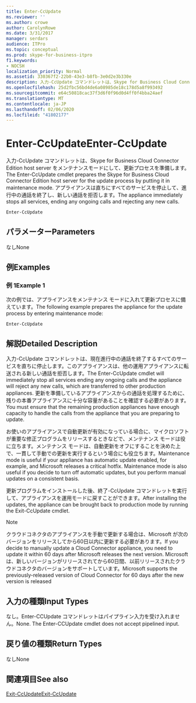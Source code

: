 ```yaml
---
title: Enter-CcUpdate
ms.reviewer: ''
ms.author: crowe
author: CarolynRowe
ms.date: 3/31/2017
manager: serdars
audience: ITPro
ms.topic: conceptual
ms.prod: skype-for-business-itpro
f1.keywords:
- NOCSH
localization_priority: Normal
ms.assetid: 330367f2-22b0-43e3-b8fb-3e0d2e3b330e
description: 入力-CcUpdate コマンドレットは、Skype for Business Cloud Connector Edition host server をメンテナンスモードにして、更新プロセスを準備します。 アプライアンスは直ちにすべてのサービスを停止して、進行中の通話を終了し、新しい通話を拒否します。
ms.openlocfilehash: 25d2fbc56bd4de6a08985de18c178d5a8f993492
ms.sourcegitcommit: e64c50818cac37f3d6f0f96d0d4ff0f4bba24aef
ms.translationtype: MT
ms.contentlocale: ja-JP
ms.lasthandoff: 02/06/2020
ms.locfileid: "41802177"
---
```

# <a name="enter-ccupdate"></a><span data-ttu-id="e9144-104">Enter-CcUpdate</span><span class="sxs-lookup"><span data-stu-id="e9144-104">Enter-CcUpdate</span></span>

<span data-ttu-id="e9144-105">入力-CcUpdate コマンドレットは、Skype for Business Cloud Connector Edition host server をメンテナンスモードにして、更新プロセスを準備します。</span><span class="sxs-lookup"><span data-stu-id="e9144-105">The Enter-CcUpdate cmdlet prepares the Skype for Business Cloud Connector Edition host server for the update process by putting it in maintenance mode.</span></span> <span data-ttu-id="e9144-106">アプライアンスは直ちにすべてのサービスを停止して、進行中の通話を終了し、新しい通話を拒否します。</span><span class="sxs-lookup"><span data-stu-id="e9144-106">The appliance immediately stops all services, ending any ongoing calls and rejecting any new calls.</span></span>
  
```powershell
Enter-CcUpdate
```

## <a name="parameters"></a><span data-ttu-id="e9144-107">パラメーター</span><span class="sxs-lookup"><span data-stu-id="e9144-107">Parameters</span></span>

<span data-ttu-id="e9144-108">なし</span><span class="sxs-lookup"><span data-stu-id="e9144-108">None</span></span>
  
## <a name="examples"></a><span data-ttu-id="e9144-109">例</span><span class="sxs-lookup"><span data-stu-id="e9144-109">Examples</span></span>
<span data-ttu-id="e9144-110"><a name="Examples"> </a></span><span class="sxs-lookup"><span data-stu-id="e9144-110"><a name="Examples"> </a></span></span>

### <a name="example-1"></a><span data-ttu-id="e9144-111">例 1</span><span class="sxs-lookup"><span data-stu-id="e9144-111">Example 1</span></span>

<span data-ttu-id="e9144-112">次の例では、アプライアンスをメンテナンス モードに入れて更新プロセスに備えています。</span><span class="sxs-lookup"><span data-stu-id="e9144-112">The following example prepares the appliance for the update process by entering maintenance mode:</span></span>
  
```powershell
Enter-CcUpdate 
```

## <a name="detailed-description"></a><span data-ttu-id="e9144-113">解説</span><span class="sxs-lookup"><span data-stu-id="e9144-113">Detailed Description</span></span>
<span data-ttu-id="e9144-114"><a name="DetailedDescription"> </a></span><span class="sxs-lookup"><span data-stu-id="e9144-114"><a name="DetailedDescription"> </a></span></span>

<span data-ttu-id="e9144-115">入力-CcUpdate コマンドレットは、現在進行中の通話を終了するすべてのサービスを直ちに停止します。このアプライアンスは、他の運用アプライアンスに転送される新しい通話を拒否します。</span><span class="sxs-lookup"><span data-stu-id="e9144-115">The Enter-CcUpdate cmdlet will immediately stop all services ending any ongoing calls and the appliance will reject any new calls, which are transferred to other production appliances.</span></span> <span data-ttu-id="e9144-116">更新を準備しているアプライアンスからの通話を処理するために、残りの本番アプライアンスに十分な容量があることを確認する必要があります。</span><span class="sxs-lookup"><span data-stu-id="e9144-116">You must ensure that the remaining production appliances have enough capacity to handle the calls from the appliance that you are preparing to update.</span></span>
  
<span data-ttu-id="e9144-p104">お使いのアプライアンスで自動更新が有効になっている場合に、マイクロソフトが重要な修正プログラムをリリースするときなどで、メンテナンス モードは役に立ちます。メンテナンス モードは、自動更新をオフにすることを決めた上で、一貫して手動での更新を実行するという場合にも役立ちます。</span><span class="sxs-lookup"><span data-stu-id="e9144-p104">Maintenance mode is useful if your appliance has automatic update enabled, for example, and Microsoft releases a critical hotfix. Maintenance mode is also useful if you decide to turn off automatic updates, but you perform manual updates on a consistent basis.</span></span>
  
<span data-ttu-id="e9144-119">更新プログラムをインストールした後、終了-CcUpdate コマンドレットを実行して、アプライアンスを運用モードに戻すことができます。</span><span class="sxs-lookup"><span data-stu-id="e9144-119">After installing the updates, the appliance can be brought back to production mode by running the Exit-CcUpdate cmdlet.</span></span>
  
> [!NOTE]
> <span data-ttu-id="e9144-120">クラウドコネクタのアプライアンスを手動で更新する場合は、Microsoft が次のバージョンをリリースしてから60日以内に更新する必要があります。</span><span class="sxs-lookup"><span data-stu-id="e9144-120">If you decide to manually update a Cloud Connector appliance, you need to update it within 60 days after Microsoft releases the next version.</span></span> <span data-ttu-id="e9144-121">Microsoft は、新しいバージョンがリリースされてから60日間、以前リリースされたクラウドコネクタのバージョンをサポートしています。</span><span class="sxs-lookup"><span data-stu-id="e9144-121">Microsoft supports the previously-released version of Cloud Connector for 60 days after the new version is released</span></span> 
  
## <a name="input-types"></a><span data-ttu-id="e9144-122">入力の種類</span><span class="sxs-lookup"><span data-stu-id="e9144-122">Input Types</span></span>
<span data-ttu-id="e9144-123"><a name="InputTypes"> </a></span><span class="sxs-lookup"><span data-stu-id="e9144-123"><a name="InputTypes"> </a></span></span>

<span data-ttu-id="e9144-p106">なし。Enter-CCUpdate コマンドレットはパイプライン入力を受け入れません。</span><span class="sxs-lookup"><span data-stu-id="e9144-p106">None. The Enter-CCUpdate cmdlet does not accept pipelined input.</span></span>
  
## <a name="return-types"></a><span data-ttu-id="e9144-126">戻り値の種類</span><span class="sxs-lookup"><span data-stu-id="e9144-126">Return Types</span></span>
<span data-ttu-id="e9144-127"><a name="ReturnTypes"> </a></span><span class="sxs-lookup"><span data-stu-id="e9144-127"><a name="ReturnTypes"> </a></span></span>

<span data-ttu-id="e9144-128">なし</span><span class="sxs-lookup"><span data-stu-id="e9144-128">None</span></span> 
  
## <a name="see-also"></a><span data-ttu-id="e9144-129">関連項目</span><span class="sxs-lookup"><span data-stu-id="e9144-129">See also</span></span>
<span data-ttu-id="e9144-130"><a name="ReturnTypes"> </a></span><span class="sxs-lookup"><span data-stu-id="e9144-130"><a name="ReturnTypes"> </a></span></span>

[<span data-ttu-id="e9144-131">Exit-CcUpdate</span><span class="sxs-lookup"><span data-stu-id="e9144-131">Exit-CcUpdate</span></span>](exit-ccupdate.md)
  

